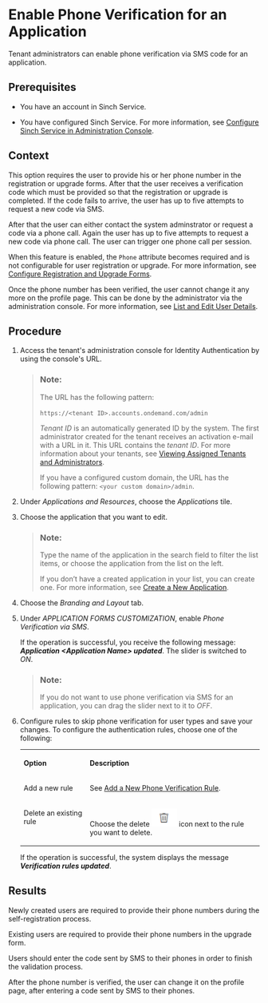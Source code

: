 <!-- loio24c9b5164dcb44a3b97b08a8c889550a -->

# Enable Phone Verification for an Application

Tenant administrators can enable phone verification via SMS code for an application.



<a name="loio24c9b5164dcb44a3b97b08a8c889550a__prereq_wp1_ttc_3db"/>

## Prerequisites

-   You have an account in Sinch Service.

-   You have configured Sinch Service. For more information, see [Configure Sinch Service in Administration Console](configure-sinch-service-in-administration-console-f4a04ed.md).




<a name="loio24c9b5164dcb44a3b97b08a8c889550a__context_nwk_4gk_3db"/>

## Context

This option requires the user to provide his or her phone number in the registration or upgrade forms. After that the user receives a verification code which must be provided so that the registration or upgrade is completed. If the code fails to arrive, the user has up to five attempts to request a new code via SMS.

After that the user can either contact the system adminstrator or request a code via a phone call. Again the user has up to five attempts to request a new code via phone call. The user can trigger one phone call per session.

When this feature is enabled, the `Phone` attribute becomes required and is not configurable for user registration or upgrade. For more information, see [Configure Registration and Upgrade Forms](configure-registration-and-upgrade-forms-93a9e18.md).

Once the phone number has been verified, the user cannot change it any more on the profile page. This can be done by the administrator via the administration console. For more information, see [List and Edit User Details](list-and-edit-user-details-045cb01.md).



## Procedure

1.  Access the tenant's administration console for Identity Authentication by using the console's URL.

    > ### Note:  
    > The URL has the following pattern:
    > 
    > `https://<tenant ID>.accounts.ondemand.com/admin`
    > 
    > *Tenant ID* is an automatically generated ID by the system. The first administrator created for the tenant receives an activation e-mail with a URL in it. This URL contains the *tenant ID*. For more information about your tenants, see [Viewing Assigned Tenants and Administrators](../viewing-assigned-tenants-and-administrators-f56e6f2.md).
    > 
    > If you have a configured custom domain, the URL has the following pattern: `<your custom domain>/admin`.

2.  Under *Applications and Resources*, choose the *Applications* tile.

3.  Choose the application that you want to edit.

    > ### Note:  
    > Type the name of the application in the search field to filter the list items, or choose the application from the list on the left.
    > 
    > If you don’t have a created application in your list, you can create one. For more information, see [Create a New Application](create-a-new-application-0d4b255.md).

4.  Choose the *Branding and Layout* tab.

5.  Under *APPLICATION FORMS CUSTOMIZATION*, enable *Phone Verification via SMS*.

    If the operation is successful, you receive the following message: ***Application <Application Name\> updated***. The slider is switched to *ON*.

    > ### Note:  
    > If you do not want to use phone verification via SMS for an application, you can drag the slider next to it to *OFF*.

6.  Configure rules to skip phone verification for user types and save your changes. To configure the authentication rules, choose one of the following:


    <table>
    <tr>
    <th valign="top">

    Option


    
    </th>
    <th valign="top">

    Description


    
    </th>
    </tr>
    <tr>
    <td valign="top">

    Add a new rule


    
    </td>
    <td valign="top">

    See [Add a New Phone Verification Rule](add-a-new-phone-verification-rule-e920324.md).


    
    </td>
    </tr>
    <tr>
    <td valign="top">

    Delete an existing rule


    
    </td>
    <td valign="top">

    Choose the delete ![](images/delete_icon_4801c38.png) icon next to the rule you want to delete.


    
    </td>
    </tr>
    </table>
    
    If the operation is successful, the system displays the message ***Verification rules updated***.




<a name="loio24c9b5164dcb44a3b97b08a8c889550a__result_knb_k2d_3db"/>

## Results

Newly created users are required to provide their phone numbers during the self-registration process.

Existing users are required to provide their phone numbers in the upgrade form.

Users should enter the code sent by SMS to their phones in order to finish the validation process.

After the phone number is verified, the user can change it on the profile page, after entering a code sent by SMS to their phones.

